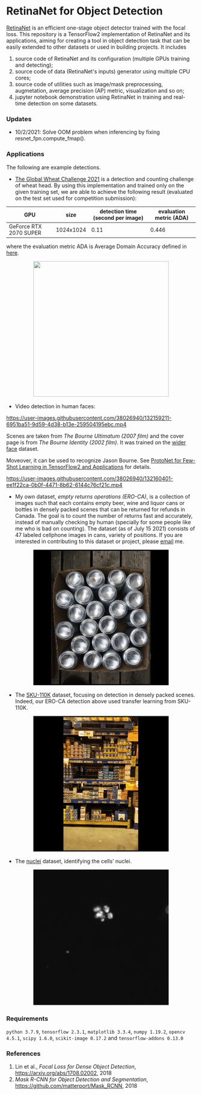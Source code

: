 # RetinaNet for Object Detection

[RetinaNet](https://arxiv.org/abs/1708.02002) is an efficient one-stage object detector trained with the focal loss. This repository is a TensorFlow2 implementation of RetinaNet and its applications, aiming for creating a tool in object detection task that can be easily extended to other datasets or used in building projects. It includes

1. source code of RetinaNet and its configuration (multiple GPUs training and detecting);
2. source code of data (RetinaNet's inputs) generator using multiple CPU cores; 
3. source code of utilities such as image/mask preprocessing, augmetation, average precision (AP) metric, visualization and so on;
4. jupyter notebook demonstration using RetinaNet in training and real-time detection on some datasets. 


### Updates
* 10/2/2021: Solve OOM problem when inferencing by fixing resnet_fpn.compute_fmap().

### Applications

The following are example detections.

* [The Global Wheat Challenge 2021](https://www.aicrowd.com/challenges/global-wheat-challenge-2021) is a detection and counting challenge of wheat head. By using this implementation and trained only on the given training set, we are able to achieve the following result (evaluated on the test set used for competition submission):

|GPU| size| detection time (second per image)| evaluation metric (ADA)|
|---|---|---|---|
|GeForce RTX 2070 SUPER|1024x1024|0.11|0.446|

where the evaluation metric ADA is Average Domain Accuracy defined in [here](https://www.aicrowd.com/challenges/global-wheat-challenge-2021#evaluation-criteria). 
<p align="center">
  <img src="https://raw.githubusercontent.com/DrMMZ/drmmz.github.io/master/images/wheat_movie.gif" width='360' height='360'/>
</p>


* Video detection in human faces: 

https://user-images.githubusercontent.com/38026940/132159211-6951ba51-9d59-4d38-b13e-259504195ebc.mp4

Scenes are taken from *The Bourne Ultimatum (2007 film)* and the cover page is from *The Bourne Identity (2002 film)*. It was trained on the [wider face](http://shuoyang1213.me/WIDERFACE/) dataset. 

Moveover, it can be used to recognize Jason Bourne. See [ProtoNet for Few-Shot Learning in TensorFlow2 and Applications](https://github.com/DrMMZ/ProtoNet) for details.

https://user-images.githubusercontent.com/38026940/132160401-ee1f22ca-0b0f-4471-8b62-6144c76cf21c.mp4


* My own dataset, *empty returns operations (ERO-CA)*, is a collection of images such that each contains empty beer, wine and liquor cans or bottles in densely packed scenes that can be returned for refunds in Canada. The goal is to count the number of returns fast and accurately, instead of manually checking by human (specially for some people like me who is bad on counting). The dataset (as of July 15 2021) consists of 47 labeled cellphone images in cans, variety of positions. If you are interested in contributing to this dataset or project, please [email](mailto:mmzhangist@gmail.com) me.
<p align="center">
  <img src="https://raw.githubusercontent.com/DrMMZ/drmmz.github.io/master/images/ero_movie.gif" width='360' height='360'/>
</p> 


* The [SKU-110K](https://github.com/eg4000/SKU110K_CVPR19) dataset, focusing on detection in densely packed scenes. Indeed, our ERO-CA detection above used transfer learning from SKU-110K.
<p align="center">
  <img src="https://raw.githubusercontent.com/DrMMZ/drmmz.github.io/master/images/sku_movie.gif" width='360' height='360'/>
</p>


* The [nuclei](https://www.kaggle.com/c/data-science-bowl-2018) dataset, identifying the cells’ nuclei. 
<p align="center">
  <img src="https://raw.githubusercontent.com/DrMMZ/drmmz.github.io/master/images/nuclei_movie.gif" width='360' height='360'/>
</p> 


### Requirements
`python 3.7.9`, `tensorflow 2.3.1`, `matplotlib 3.3.4`, `numpy 1.19.2`, `opencv 4.5.1`, `scipy 1.6.0`, `scikit-image 0.17.2` and `tensorflow-addons 0.13.0`

### References
1. Lin et al., *Focal Loss for Dense Object Detection*, https://arxiv.org/abs/1708.02002, 2018
2. *Mask R-CNN for Object Detection and Segmentation*, https://github.com/matterport/Mask_RCNN, 2018
